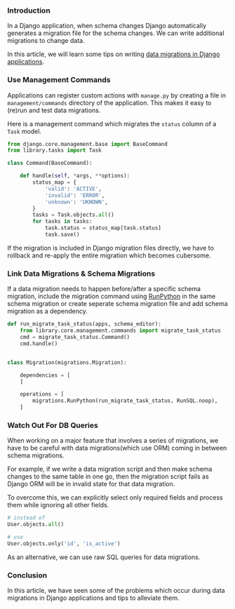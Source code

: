 <!--
.. title: Tips On Writing Data Migrations in Django Application
.. slug: django-tips-data-migrations
.. date: 2019-09-30 21:21:21 UTC+05:30
.. tags: django, django-tips-tricks
.. category: tech, programming, python
.. link:
.. description: Django Tips & Tricks - How to write data migrations in django.
.. type: text
-->


### Introduction

In a Django application, when schema changes Django automatically generates a migration file for the schema changes. We can write additional migrations to change data.

In this article, we will learn some tips on writing [data migrations in Django applications][].


### Use Management Commands

Applications can register custom actions with `manage.py` by creating a file in `management/commands` directory of the application. This makes it easy to (re)run and test data migrations.

Here is a management command which migrates the `status` column of a `Task` model.

```python
from django.core.management.base import BaseCommand
from library.tasks import Task

class Command(BaseCommand):

    def handle(self, *args, **options):
        status_map = {
            'valid': 'ACTIVE',
            'invalid': 'ERROR',
            'unknown': 'UKNOWN',
        }
        tasks = Task.objects.all()
        for tasks in tasks:
            task.status = status_map[task.status]
            task.save()
```


If the migration is included in Django migration files directly, we have to rollback and re-apply the entire migration which becomes cubersome.


### Link Data Migrations & Schema Migrations

If a data migration needs to happen before/after a specific schema migration, include the migration command using [RunPython][] in the same schema migration or create seperate schema migration file and add schema migration as a dependency.


```python
def run_migrate_task_status(apps, schema_editor):
    from library.core.management.commands import migrate_task_status
    cmd = migrate_task_status.Command()
    cmd.handle()


class Migration(migrations.Migration):

    dependencies = [
    ]

    operations = [
        migrations.RunPython(run_migrate_task_status, RunSQL.noop),
    ]
```


### Watch Out For DB Queries

When working on a major feature that involves a series of migrations, we have to be careful with data migrations(which use ORM) coming in between schema migrations.

For example, if we write a data migration script and then make schema changes to the same table in one go, then the migration script fails as Django ORM will be in invalid state for that data migration.

To overcome this, we can explicitly select only required fields and process them while ignoring all other fields.

```python
# instead of
User.objects.all()

# use
User.objects.only('id', 'is_active')
```

As an alternative, we can use raw SQL queries for data migrations.


### Conclusion

In this article, we have seen some of the problems which occur during data migrations in Django applications and tips to alleviate them.


[data migrations in Django applications]: https://docs.djangoproject.com/en/dev/topics/migrations/#data-migrations
[runpython]: https://docs.djangoproject.com/en/dev/ref/migration-operations/#django.db.migrations.operations.RunPython
